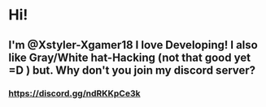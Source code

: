 # Hi!
## I'm @Xstyler-Xgamer18 I love Developing! I also like Gray/White hat-Hacking (not that good yet =D ) but. Why don't you join my discord server? 
### https://discord.gg/ndRKKpCe3k
